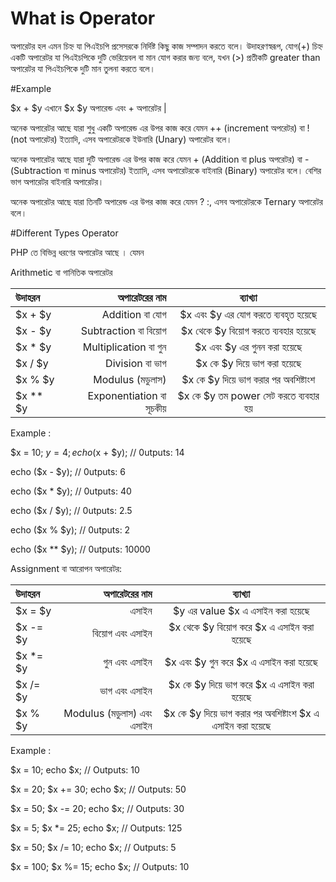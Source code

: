 # What is Operator

অপারেটর হল এমন চিহ্ন যা পিএইচপি প্রসেসরকে নির্দিষ্ট কিছু কাজ সম্পাদন করতে বলে। উদাহরণস্বরূপ, যোগ(+) চিহ্ন একটি অপারেটর যা পিএইচপিকে দুটি ভেরিয়েবল বা মান যোগ করার জন্য বলে, যখন (>) প্রতীকটি greater than অপারেটর যা পিএইচপিকে দুটি মান তুলনা করতে বলে।

#Example

 $x + $y এখানে $x $y অপারেন্ড এবং  + অপারেটর |

অনেক অপারেটর আছে যারা শুধু একটি অপারেন্ড এর উপর কাজ করে যেমন ++ (increment অপরেটর) বা ! (not অপারেটর) ইত্যাদি, এসব অপারেটরকে ইউনারি (Unary) অপারেটর বলে।

অনেক অপারেটর আছে যারা দুটি অপারেন্ড এর উপর কাজ করে যেমন + (Addition বা plus অপরেটর) বা - (Subtraction বা minus অপারেটর) ইত্যাদি, এসব অপারেটরকে বাইনারি (Binary) অপারেটর বলে। বেশির ভাগ অপারেটর বাইনারি অপারেটর।

অনেক অপারেটর আছে যারা তিনটি অপারেন্ড এর উপর কাজ করে যেমন ? :, এসব অপারেটরকে  Ternary অপারেটর বলে। 

#Different Types Operator

PHP তে বিভিন্ন ধরণের অপারেটর আছে । যেমন 

Arithmetic বা গানিতিক অপারেটর


| উদাহরন      | অপারেটরের নাম   |ব্যাখ্যা   |
| :------- | ----: | :---: |
| $x + $y | Addition বা যোগ | $x এবং  $y এর যোগ করতে ব্যবহৃত হয়েছে   |
| $x - $y  | Subtraction বা বিয়োগ   | $x থেকে $y বিয়োগ করতে ব্যবহার হয়েছে   |
| $x * $y     | Multiplication বা গুন    |  $x এবং $y এর গুনন করা হয়েছে  |
| $x / $y    |  Division বা ভাগ      |  $x কে $y দিয়ে ভাগ করা হয়েছে       | 
|   $x % $y            | Modulus (মডুলাস)    | $x কে $y দিয়ে ভাগ করার পর অবশিষ্টাংশ |  
| $x ** $y   | Exponentiation বা সূচকীয়      |   $x কে $y তম power সেট করতে ব্যবহার হয়  |    


 

Example :

$x = 10;
$y = 4;
echo ($x + $y);    // 0utputs: 14


echo  ($x - $y);   // 0utputs: 6


echo  ($x * $y);  // 0utputs: 40


echo ($x / $y);   // 0utputs: 2.5


echo  ($x % $y);  // 0utputs: 2


echo ($x ** $y);  // 0utputs: 10000

Assignment বা আরোপন অপারেটর:

| উদাহরন      | অপারেটরের নাম   |ব্যাখ্যা   |
| :------- | ----: | :---: |
| $x = $y | এসাইন |  $y এর value $x  এ এসাইন  করা  হয়েছে   |
| $x -= $y   | বিয়োগ এবং এসাইন   | $x থেকে $y বিয়োগ করে $x  এ এসাইন  করা  হয়েছে  |
| $x *= $y     |  গুন এবং এসাইন    |  $x এবং $y  গুন করে $x  এ এসাইন  করা  হয়েছে  |
| $x /= $y    |  ভাগ এবং এসাইন      |  $x কে $y দিয়ে ভাগ করে $x  এ এসাইন  করা  হয়েছে      | 
|   $x % $y            |  Modulus (মডুলাস) এবং এসাইন    |   $x কে $y দিয়ে ভাগ করার পর অবশিষ্টাংশ  $x  এ এসাইন  করা  হয়েছে |  
   
Example :

$x = 10;
echo $x; // Outputs: 10
 
$x = 20;
$x += 30;
echo $x; // Outputs: 50
 
$x = 50;
$x -= 20;
echo $x; // Outputs: 30
 
$x = 5;
$x *= 25;
echo $x; // Outputs: 125
 
$x = 50;
$x /= 10;
echo $x; // Outputs: 5
 
$x = 100;
$x %= 15;
echo $x; // Outputs: 10


